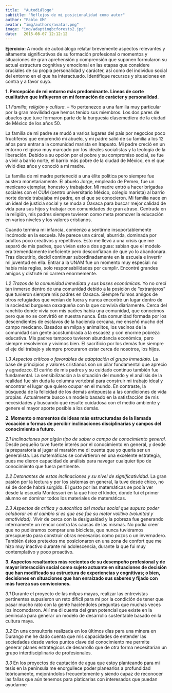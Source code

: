 ```yaml
---
title:  "Autodiálogo"
subtitle: "Reflejos de mi posicionalidad como autor"
author: "Pablo GM"
avatar: "img/authors/avatar.png"
image: "img/adaptingbcforests2.jpg"
date:   2015-08-07 12:12:12
---
```


**Ejercicio:** A modo de autodiálogo relatar brevemente aspectos relevantes y altamente significativos de su formación profesional o momentos y situaciones de gran aprehensión y comprensión que suponen formularon su actual estructura cognitiva y emocional en las etapas que considere cruciales de su propia personalidad y carácter, así como del individuo social del entorno en el que ha interactuado. Identifique recursos y situaciones en contra y a favor suyo.

**1.	Percepción de mi entorno más predominante. Líneas de corte cualitativo que influyeron en mi formación de carácter y personalidad.**

*1.1	Familia, religión y cultura.* – Yo pertenezco a una familia muy particular por la gran movilidad que hemos tenido sus miembros. Los dos pares de abuelos que tuve formaron parte de la burguesía clasemediera de la ciudad de México de los años 50. 

La familia de mi padre se mudó a varios lugares del país por negocios poco fructíferos que emprendió mi abuelo, y mi padre salió de su familia a los 12 años para entrar a la comunidad marista en Irapuato. Mi padre creció en un entorno religioso muy marcado por los ideales socialistas y la teología de la liberación. Debido a su opción por el pobre y su compromiso social, se fue a vivir a barrio norte, el barrio más pobre de la ciudad de México, en el que vivió diez años y conoció a mi madre.

La familia de mi madre perteneció a una élite política pero siempre fue austera monetariamente. El abuelo Jorge, empleado de Pemex, fue un mexicano ejemplar, honesto y trabajador. Mi madre entró a hacer brigadas sociales con el CUM (centro universitario México, colegio marista) al barrio norte donde trabajaba mi padre, en el que se conocieron.
Mi familia nace en un ideal de justicia social y se muda a Oaxaca para buscar mejor calidad de vida para sus hijos y trabajar con comunidades de gran atraso. Centrada en la religión, mis padres siempre tuvieron como meta promover la educación en varios niveles y los valores cristianos.

Cuando termina mi infancia, comienzo a sentirme insoportablemente incómodo en la escuela. Me parece una cárcel, aburrida, dominada por adultos poco creativos y repetitivos. Esto me llevó a una crisis que me separó de mis padres, que vivían esto a dos aguas: sabían que el modelo era tremendamente ineficiente pero desconfiaban de que yo lo abandonara. Tras discutirlo, decidí continuar subordinadamente en la escuela e invertir mi juventud en ella. 
Entrar a la UNAM fue un momento muy especial: no había más reglas, solo responsabilidades por cumplir. Encontré grandes amigos y disfruté mi carrera enormemente.

*1.2	Trazos de la comunidad inmediata y sus bases económicas.* Yo no crecí tan inmerso dentro de una comunidad debido a la posición de “extranjeros” que tuvieron siempre mis padres en Oaxaca. Siempre fuimos amigos de otros refugiados que venían de fuera y nunca encontré un lugar dentro de la sociedad burguesa oaxaqueña con la que convivía diariamente. Cerca del ranchito donde vivía con mis padres había una comunidad, que conocimos pero que no se convirtió en nuestra nunca. Ésta comunidad formada por los descendientes de esclavos de la hacienda cercana, me enseñó mucho del campo mexicano. Basados en milpa y animalitos, los vecinos de la comunidad son gente acostumbrada a la escasez y con enorme pobreza educativa. Mis padres tampoco tuvieron abundancia económica, pero siempre resolvieron y vivimos bien. El sacrificio por los demás fue siempre el eje del trabajo y siempre procuraron estar cerca de nosotros, los hijos.

*1.3	Aspectos críticos o favorables de adaptación al grupo inmediato.* La base de principios y valores cristianos son un pilar fundamental que aprecio y agradezco. El cariño de mis padres y su cuidado continuo también fue fundamental. La sensibilización a la situación del mundo y el análisis de la realidad fue sin duda la columna vertebral para construir mi trabajo ideal y encontrar el lugar que quiero ocupar en el mundo. En contraste, la búsqueda de la felicidad de los demás antepuesta a las condiciones de vida propias. Actualmente busco un modelo basado en la satisfacción de mis necesidades y buscando que resulte cuidadosa con el medio ambiente y genere el mayor aporte posible a los demás.


**2.	Momento o momentos de ideas más estructuradas de la llamada vocación o formas de percibir inclinaciones disciplinarias y campos del conocimiento a futuro.**

*2.1	Inclinaciones por algún tipo de saber o campo de conocimiento general.* Desde pequeño tuve fuerte interés por el conocimiento en general, y desde la preparatoria al jugar al maratón me di cuenta que yo quería ser un generalista. Las matemáticas se convirtieron en una excelente estrategia, pues me dieron capacidad de análisis para navegar cualquier tipo de conocimiento que fuera pertinente.

*2.2	Detonantes de estas inclinaciones y su nivel de significatividad.* La gran pasión por la lectura y por los sistemas en general, la tuve desde chico, no sé de donde habrá surgido. El gusto por las matemáticas se podía ver desde la escuela Montessori en la que hice el kínder, donde fui el primer alumno en dominar todos los materiales de matemáticas.

*2.3	Aspectos de crítica y autocrítica del modus social que supuso poder colaborar en el cambio si es que ese fue su motor volitivo (voluntad y emotividad).* Vivir de cerca con la desigualdad y la pobreza fue generando internamente un rencor contra las causas de las mismas. No podía creer que no pudiéramos comprar una bicicleta, que nunca tuviéramos presupuesto para construir obras necesarias como pozos o un invernadero. También éstos pretextos me posicionaron en una zona de confort que me hizo muy inactivo durante mi adolescencia, durante la que fui muy contemplativo y poco proactivo.

**3.	Aspectos resaltantes más recientes de su desempeño profesional y de mayor interacción social como sujeto actuante en situaciones de decisión que han modificado su estructura de experiencias y cognitivas; o bien, decisiones en situaciones que han enraizado sus saberes y fijado con más fuerza sus convicciones.**

*3.1*	Durante el proyecto de las milpas mayas, realizar las entrevistas pertinentes supusieron un reto difícil para mí por la condición de tener que pasar mucho rato con la gente haciéndoles preguntas que muchas veces los incomodaron. Allí me di cuenta del gran potencial que existe en la península para generar un modelo de desarrollo sustentable basado en la cultura maya.

*3.2*	En una consultoría realizada en los últimos días para una minera en Durango me he dado cuenta que mis capacidades de entender las sociedades desde varios puntos clave del conocimiento me permite generar planes estratégicos de desarrollo que de otra forma necesitarían un grupo interdisciplinario de profesionales.

*3.3*	En los proyectos de captación de agua que estoy planteando para mi tesis en la península me enorgullece poder planearlos a profundidad teóricamente, mejorándolos frecuentemente y siendo capaz de reconocer las fallas que aún tenemos para platicarlas con interesados que puedan ayudarme

